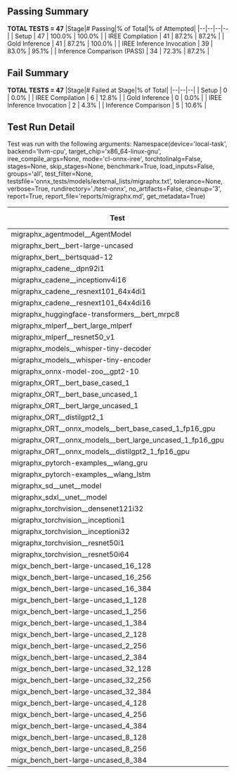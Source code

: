 ## Passing Summary

**TOTAL TESTS = 47**
|Stage|# Passing|% of Total|% of Attempted|
|--|--|--|--|
| Setup | 47 | 100.0% | 100.0% |
| IREE Compilation | 41 | 87.2% | 87.2% |
| Gold Inference | 41 | 87.2% | 100.0% |
| IREE Inference Invocation | 39 | 83.0% | 95.1% |
| Inference Comparison (PASS) | 34 | 72.3% | 87.2% |
## Fail Summary

**TOTAL TESTS = 47**
|Stage|# Failed at Stage|% of Total|
|--|--|--|
| Setup | 0 | 0.0% |
| IREE Compilation | 6 | 12.8% |
| Gold Inference | 0 | 0.0% |
| IREE Inference Invocation | 2 | 4.3% |
| Inference Comparison | 5 | 10.6% |
## Test Run Detail
Test was run with the following arguments:
Namespace(device='local-task', backend='llvm-cpu', target_chip='x86_64-linux-gnu', iree_compile_args=None, mode='cl-onnx-iree', torchtolinalg=False, stages=None, skip_stages=None, benchmark=True, load_inputs=False, groups='all', test_filter=None, testsfile='onnx_tests/models/external_lists/migraphx.txt', tolerance=None, verbose=True, rundirectory='./test-onnx', no_artifacts=False, cleanup='3', report=True, report_file='reports/migraphx.md', get_metadata=True)

| Test | Exit Status | Mean Benchmark Time (ms) | Notes |
|--|--|--|--|
| migraphx_agentmodel__AgentModel | compilation | None | |
| migraphx_bert__bert-large-uncased | PASS | 497.1041080231468 | |
| migraphx_bert__bertsquad-12 | compilation | None | |
| migraphx_cadene__dpn92i1 | PASS | 179.5934538046519 | |
| migraphx_cadene__inceptionv4i16 | PASS | 6557.622333988547 | |
| migraphx_cadene__resnext101_64x4di1 | PASS | 362.38934316982824 | |
| migraphx_cadene__resnext101_64x4di16 | PASS | 5105.986629302302 | |
| migraphx_huggingface-transformers__bert_mrpc8 | PASS | 469.52798248579103 | |
| migraphx_mlperf__bert_large_mlperf | Numerics | 510.43227625389886 | |
| migraphx_mlperf__resnet50_v1 | PASS | 165.5112166578571 | |
| migraphx_models__whisper-tiny-decoder | PASS | 31.71624499373138 | |
| migraphx_models__whisper-tiny-encoder | compilation | None | |
| migraphx_onnx-model-zoo__gpt2-10 | compilation | None | |
| migraphx_ORT__bert_base_cased_1 | PASS | 89.90190312680271 | |
| migraphx_ORT__bert_base_uncased_1 | PASS | 85.4648220397177 | |
| migraphx_ORT__bert_large_uncased_1 | PASS | 273.32951376835507 | |
| migraphx_ORT__distilgpt2_1 | compiled_inference | None | |
| migraphx_ORT__onnx_models__bert_base_cased_1_fp16_gpu | Numerics | 82.81323057599366 | |
| migraphx_ORT__onnx_models__bert_large_uncased_1_fp16_gpu | Numerics | 250.38290613641342 | |
| migraphx_ORT__onnx_models__distilgpt2_1_fp16_gpu | compiled_inference | None | |
| migraphx_pytorch-examples__wlang_gru | PASS | 73.06632921099661 | |
| migraphx_pytorch-examples__wlang_lstm | PASS | 48.31550253762139 | |
| migraphx_sd__unet__model | import_model | None | |
| migraphx_sdxl__unet__model | import_model | None | |
| migraphx_torchvision__densenet121i32 | PASS | 1324.3635321656861 | |
| migraphx_torchvision__inceptioni1 | PASS | 220.14359053638245 | |
| migraphx_torchvision__inceptioni32 | PASS | 6101.523235440254 | |
| migraphx_torchvision__resnet50i1 | PASS | 89.5452907619377 | |
| migraphx_torchvision__resnet50i64 | PASS | 5345.407128954927 | |
| migx_bench_bert-large-uncased_16_128 | PASS | 2669.6909901996455 | |
| migx_bench_bert-large-uncased_16_256 | PASS | 4233.703909441829 | |
| migx_bench_bert-large-uncased_16_384 | Numerics | 5860.806825260322 | |
| migx_bench_bert-large-uncased_1_128 | PASS | 161.9279906153679 | |
| migx_bench_bert-large-uncased_1_256 | PASS | 271.45302047332126 | |
| migx_bench_bert-large-uncased_1_384 | PASS | 471.7001573493083 | |
| migx_bench_bert-large-uncased_2_128 | PASS | 428.71396616101265 | |
| migx_bench_bert-large-uncased_2_256 | PASS | 634.2931302885214 | |
| migx_bench_bert-large-uncased_2_384 | PASS | 872.1571161101261 | |
| migx_bench_bert-large-uncased_32_128 | PASS | 5194.514323025942 | |
| migx_bench_bert-large-uncased_32_256 | PASS | 8288.125430544216 | |
| migx_bench_bert-large-uncased_32_384 | Numerics | 11238.198963925242 | |
| migx_bench_bert-large-uncased_4_128 | PASS | 737.4482365945975 | |
| migx_bench_bert-large-uncased_4_256 | PASS | 1114.0148844569921 | |
| migx_bench_bert-large-uncased_4_384 | PASS | 1573.3939974258344 | |
| migx_bench_bert-large-uncased_8_128 | PASS | 1313.3019804954529 | |
| migx_bench_bert-large-uncased_8_256 | PASS | 2062.857535978158 | |
| migx_bench_bert-large-uncased_8_384 | PASS | 3056.8423507114253 | |
